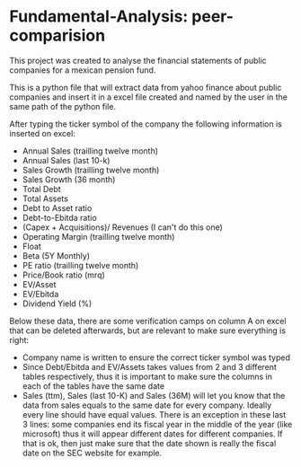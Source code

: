 # Fundamental-Analysis: peer-comparision
This project was created to analyse the financial statements of public companies for a mexican pension fund.

This is a python file that will extract data from yahoo finance about public companies and insert it in a excel file created and named by the user in the same path of the python file.

After typing the ticker symbol of the company the following information is inserted on excel:
- Annual Sales (trailling twelve month)
- Annual Sales (last 10-k)
- Sales Growth (trailling twelve month)
- Sales Growth (36 month)
- Total Debt
- Total Assets
- Debt to Asset ratio
- Debt-to-Ebitda ratio
- (Capex + Acquisitions)/ Revenues (I can't do this one)
- Operating Margin (trailling twelve month)
- Float
- Beta (5Y Monthly)
- PE ratio (trailling twelve month)
- Price/Book ratio (mrq)
- EV/Asset
- EV/Ebitda
- Dividend Yield (%)

Below these data, there are some verification camps on column A on excel that can be deleted afterwards, but are relevant to make sure everything is right:
- Company name is written to ensure the correct ticker symbol was typed
- Since Debt/Ebitda and EV/Assets takes values from 2 and 3 different tables respectively, thus it is important to make sure the columns in each of the tables have the same date
- Sales (ttm), Sales (last 10-K) and Sales (36M) will let you know that the data from sales equals to the same date for every company. Ideally every line should have equal values. There is an exception in these last 3 lines: some companies end its fiscal year in the middle of the year (like microsoft) thus it will appear different dates for different companies. If that is ok, then just make sure that the date shown is really the fiscal date on the SEC website for example. 
